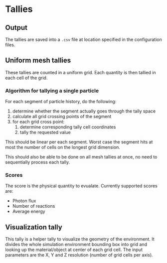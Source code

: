 # Tallies

## Output
The tallies are saved into a `.csv` file at location specified in the configuration files.

## Uniform mesh tallies

These tallies are counted in a uniform grid.
Each quantity is then tallied in each cell of the grid.

### Algorithm for tallying a single particle

For each segment of particle history, do the following:

1. determine whether the segment actually goes through the tally space
2. calculate all grid crossing points of the segment
3. for each grid cross point:
    1. determine corresponding tally cell coordinates
    2. tally the requested value

This should be linear per each segment.
Worst case the segment hits at most the number of cells on the longest grid dimension.

This should also be able to be done on all mesh tallies at once, no need to sequentially process each tally.

### Scores
The score is the physical quantity to evualate.
Currently supported scores are:

- Photon flux
- Number of reactions
- Average energy 

## Visualization tally

This tally is a helper tally to visualize the geometry of the environment.
It divides the whole simulation environment bounding box into grid and looking up the material/object at center of each grid cell.
The input parameters are the X, Y and Z resolution (number of grid cells per axis).